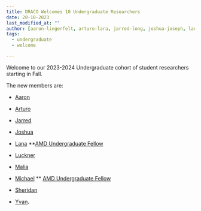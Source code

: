 ```yaml
---
title: DRACO Welcomes 10 Undergraduate Researchers
date: 20-10-2023
last_modified_at: ""
author: [aaron-lingerfelt, arturo-lara, jarred-long, joshua-joseph, lana-perkins, luckner-ablard,malia-rojas,michael-castiglia, sheridan-sloan, yvan-pierre, amd]
tags:
  - undergraduate
  - welcome

---
```


<!-- excerpt start -->
Welcome to our 2023-2024 Undergraduate cohort of student researchers starting in Fall.
<!-- excerpt end -->
The new members are:
  - [Aaron](/members/aaron-lingerfelt.html)
  - [Arturo](/members/arturo-lara.html)
  - [Jarred](/members/jarred-long.html)
  - [Joshua](/members/joshua-joseph.html)
  - [Lana](/members/lana-perkins.html) **[AMD Undergraduate Fellow](/members/amd.html)
  - [Luckner](/members/luckner-ablard.html)
  - [Malia](/members/malia-rojas.html)
  - [Michael](/members/michael-castiglia.html) ** [AMD Undergraduate Fellow](/members/amd.html)

  - [Sheridan](/members/sheridan-sloan.html)
  - [Yvan](/members/yvan-pierre.html).
